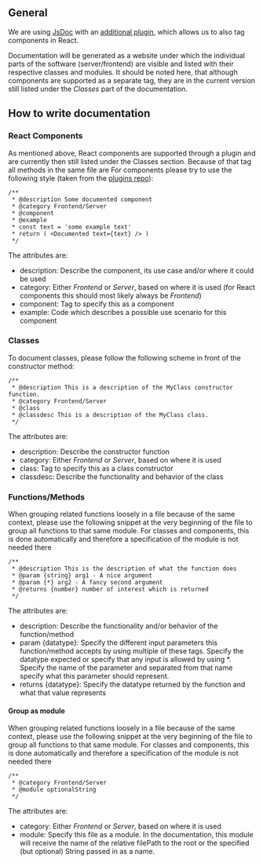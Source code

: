 ## General

We are using [JsDoc](https://jsdoc.app) with an [additional plugin](https://github.com/SoftwareBrothers/better-docs), which allows us to also tag components in React.

Documentation will be generated as a website under which the individual parts of the software (server/frontend) are visible and listed with their respective classes and modules.
It should be noted here, that although components are supported as a separate tag, they are in the current version still listed under the _Classes_ part of the documentation.

## How to write documentation

### React Components

As mentioned above, React components are supported through a plugin and are currently then still listed under the Classes section.
Because of that tag all methods in the same file are
For components please try to use the following style (taken from the [plugins repo](https://github.com/SoftwareBrothers/better-docs#preview)):

```
/**
 * @description Some documented component
 * @category Frontend/Server
 * @component
 * @example
 * const text = 'some example text'
 * return ( <Documented text={text} /> )
 */
```

The attributes are:

- description: Describe the component, its use case and/or where it could be used
- category: Either _Frontend_ or _Server_, based on where it is used (for React components this should most likely always be _Frontend_)
- component: Tag to specify this as a component
- example: Code which describes a possible use scenario for this component

### Classes

To document classes, please follow the following scheme in front of the constructor method:

```
/**
 * @description This is a description of the MyClass constructor function.
 * @category Frontend/Server
 * @class
 * @classdesc This is a description of the MyClass class.
 */
```

The attributes are:

- description: Describe the constructor function
- category: Either _Frontend_ or _Server_, based on where it is used
- class: Tag to specify this as a class constructor
- classdesc: Describe the functionality and behavior of the class

### Functions/Methods

When grouping related functions loosely in a file because of the same context, please use the following snippet at the very beginning of the file to group all functions to that same module. For classes and components, this is done automatically and therefore a specification of the module is not needed there

```
/**
 * @description This is the description of what the function does
 * @param {string} arg1 - A nice argument
 * @param {*} arg2 - A fancy second argument
 * @returns {number} number of interest which is returned
 */
```

The attributes are:

- description: Describe the functionality and/or behavior of the function/method
- param {datatype}: Specify the different input parameters this function/method accepts by using multiple of these tags. Specify the datatype expected or specify that any input is allowed by using \*. Specify the name of the parameter and separated from that name specify what this parameter should represent.
- returns {datatype}: Specify the datatype returned by the function and what that value represents

#### Group as module

When grouping related functions loosely in a file because of the same context, please use the following snippet at the very beginning of the file to group all functions to that same module. For classes and components, this is done automatically and therefore a specification of the module is not needed there

```
/**
 * @category Frontend/Server
 * @module optionalString
 */
```

The attributes are:

- category: Either _Frontend_ or _Server_, based on where it is used
- module: Specify this file as a module. In the documentation, this module will receive the name of the relative filePath to the root or the specified (but optional) String passed in as a name.
